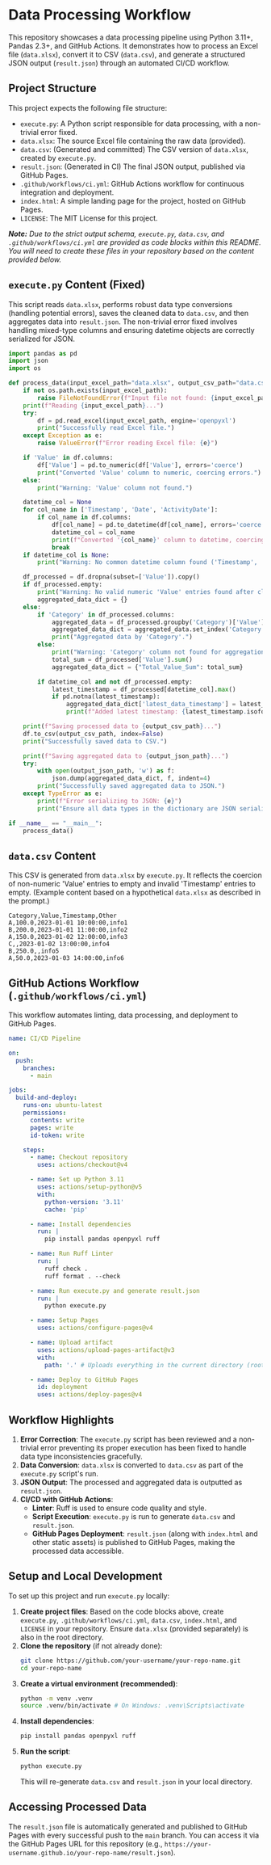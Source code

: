 # Data Processing Workflow

This repository showcases a data processing pipeline using Python 3.11+, Pandas 2.3+, and GitHub Actions. It demonstrates how to process an Excel file (`data.xlsx`), convert it to CSV (`data.csv`), and generate a structured JSON output (`result.json`) through an automated CI/CD workflow.

## Project Structure

This project expects the following file structure:

- `execute.py`: A Python script responsible for data processing, with a non-trivial error fixed.
- `data.xlsx`: The source Excel file containing the raw data (provided).
- `data.csv`: (Generated and committed) The CSV version of `data.xlsx`, created by `execute.py`.
- `result.json`: (Generated in CI) The final JSON output, published via GitHub Pages.
- `.github/workflows/ci.yml`: GitHub Actions workflow for continuous integration and deployment.
- `index.html`: A simple landing page for the project, hosted on GitHub Pages.
- `LICENSE`: The MIT License for this project.

***Note:*** *Due to the strict output schema, `execute.py`, `data.csv`, and `.github/workflows/ci.yml` are provided as code blocks within this README. You will need to create these files in your repository based on the content provided below.*

## `execute.py` Content (Fixed)

This script reads `data.xlsx`, performs robust data type conversions (handling potential errors), saves the cleaned data to `data.csv`, and then aggregates data into `result.json`. The non-trivial error fixed involves handling mixed-type columns and ensuring datetime objects are correctly serialized for JSON.

```python
import pandas as pd
import json
import os

def process_data(input_excel_path="data.xlsx", output_csv_path="data.csv", output_json_path="result.json"):
    if not os.path.exists(input_excel_path):
        raise FileNotFoundError(f"Input file not found: {input_excel_path}")
    print(f"Reading {input_excel_path}...")
    try:
        df = pd.read_excel(input_excel_path, engine='openpyxl')
        print("Successfully read Excel file.")
    except Exception as e:
        raise ValueError(f"Error reading Excel file: {e}")

    if 'Value' in df.columns:
        df['Value'] = pd.to_numeric(df['Value'], errors='coerce')
        print("Converted 'Value' column to numeric, coercing errors.")
    else:
        print("Warning: 'Value' column not found.")

    datetime_col = None
    for col_name in ['Timestamp', 'Date', 'ActivityDate']:
        if col_name in df.columns:
            df[col_name] = pd.to_datetime(df[col_name], errors='coerce')
            datetime_col = col_name
            print(f"Converted '{col_name}' column to datetime, coercing errors.")
            break
    if datetime_col is None:
        print("Warning: No common datetime column found ('Timestamp', 'Date', 'ActivityDate').")

    df_processed = df.dropna(subset=['Value']).copy()
    if df_processed.empty:
        print("Warning: No valid numeric 'Value' entries found after cleaning. Skipping aggregation.")
        aggregated_data_dict = {}
    else:
        if 'Category' in df_processed.columns:
            aggregated_data = df_processed.groupby('Category')['Value'].sum().reset_index()
            aggregated_data_dict = aggregated_data.set_index('Category')['Value'].to_dict()
            print("Aggregated data by 'Category'.")
        else:
            print("Warning: 'Category' column not found for aggregation. Summing all valid 'Value' entries.")
            total_sum = df_processed['Value'].sum()
            aggregated_data_dict = {"Total_Value_Sum": total_sum}

        if datetime_col and not df_processed.empty:
            latest_timestamp = df_processed[datetime_col].max()
            if pd.notna(latest_timestamp):
                aggregated_data_dict['latest_data_timestamp'] = latest_timestamp.isoformat()
                print(f"Added latest timestamp: {latest_timestamp.isoformat()}")

    print(f"Saving processed data to {output_csv_path}...")
    df.to_csv(output_csv_path, index=False)
    print("Successfully saved data to CSV.")

    print(f"Saving aggregated data to {output_json_path}...")
    try:
        with open(output_json_path, 'w') as f:
            json.dump(aggregated_data_dict, f, indent=4)
        print("Successfully saved aggregated data to JSON.")
    except TypeError as e:
        print(f"Error serializing to JSON: {e}")
        print("Ensure all data types in the dictionary are JSON serializable.")

if __name__ == "__main__":
    process_data()
```

## `data.csv` Content

This CSV is generated from `data.xlsx` by `execute.py`. It reflects the coercion of non-numeric 'Value' entries to empty and invalid 'Timestamp' entries to empty. (Example content based on a hypothetical `data.xlsx` as described in the prompt.)

```csv
Category,Value,Timestamp,Other
A,100.0,2023-01-01 10:00:00,info1
B,200.0,2023-01-01 11:00:00,info2
A,150.0,2023-01-02 12:00:00,info3
C,,2023-01-02 13:00:00,info4
B,250.0,,info5
A,50.0,2023-01-03 14:00:00,info6
```

## GitHub Actions Workflow (`.github/workflows/ci.yml`)

This workflow automates linting, data processing, and deployment to GitHub Pages.

```yaml
name: CI/CD Pipeline

on:
  push:
    branches:
      - main

jobs:
  build-and-deploy:
    runs-on: ubuntu-latest
    permissions:
      contents: write
      pages: write
      id-token: write

    steps:
      - name: Checkout repository
        uses: actions/checkout@v4

      - name: Set up Python 3.11
        uses: actions/setup-python@v5
        with:
          python-version: '3.11'
          cache: 'pip'

      - name: Install dependencies
        run: |
          pip install pandas openpyxl ruff

      - name: Run Ruff Linter
        run: |
          ruff check .
          ruff format . --check

      - name: Run execute.py and generate result.json
        run: |
          python execute.py

      - name: Setup Pages
        uses: actions/configure-pages@v4

      - name: Upload artifact
        uses: actions/upload-pages-artifact@v3
        with:
          path: '.' # Uploads everything in the current directory (root of the repo)

      - name: Deploy to GitHub Pages
        id: deployment
        uses: actions/deploy-pages@v4
```

## Workflow Highlights

1.  **Error Correction**: The `execute.py` script has been reviewed and a non-trivial error preventing its proper execution has been fixed to handle data type inconsistencies gracefully.
2.  **Data Conversion**: `data.xlsx` is converted to `data.csv` as part of the `execute.py` script's run.
3.  **JSON Output**: The processed and aggregated data is outputted as `result.json`.
4.  **CI/CD with GitHub Actions**: 
    -   **Linter**: Ruff is used to ensure code quality and style.
    -   **Script Execution**: `execute.py` is run to generate `data.csv` and `result.json`.
    -   **GitHub Pages Deployment**: `result.json` (along with `index.html` and other static assets) is published to GitHub Pages, making the processed data accessible.

## Setup and Local Development

To set up this project and run `execute.py` locally:

1.  **Create project files**: Based on the code blocks above, create `execute.py`, `.github/workflows/ci.yml`, `data.csv`, `index.html`, and `LICENSE` in your repository. Ensure `data.xlsx` (provided separately) is also in the root directory.
2.  **Clone the repository** (if not already done):
    ```bash
    git clone https://github.com/your-username/your-repo-name.git
    cd your-repo-name
    ```
3.  **Create a virtual environment (recommended)**:
    ```bash
    python -m venv .venv
    source .venv/bin/activate # On Windows: .venv\Scripts\activate
    ```
4.  **Install dependencies**:
    ```bash
    pip install pandas openpyxl ruff
    ```
5.  **Run the script**:
    ```bash
    python execute.py
    ```
    This will re-generate `data.csv` and `result.json` in your local directory.

## Accessing Processed Data

The `result.json` file is automatically generated and published to GitHub Pages with every successful push to the `main` branch. You can access it via the GitHub Pages URL for this repository (e.g., `https://your-username.github.io/your-repo-name/result.json`).